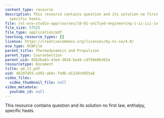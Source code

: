```yaml
---
content_type: resource
description: This resource contains question and its solution no first law, enthalpy,
  specific heats.
file: /ol-ocw-studio-app/courses/16-01-unified-engineering-i-ii-iii-iv-fall-2005-spring-2006/d6197d55a392ab4cf4dbd1218c9d55a8_q4_11.pdf
file_size: 57525
file_type: application/pdf
learning_resource_types: []
license: https://creativecommons.org/licenses/by-nc-sa/4.0/
ocw_type: OCWFile
parent_title: Thermodynamics and Propulsion
parent_type: CourseSection
parent_uid: 05b2ba63-43e4-3028-bad4-cdf50e0b363a
resourcetype: Document
title: q4_11.pdf
uid: d6197d55-a392-ab4c-f4db-d1218c9d55a8
video_files:
  video_thumbnail_file: null
video_metadata:
  youtube_id: null
---
```

This resource contains question and its solution no first law, enthalpy, specific heats.